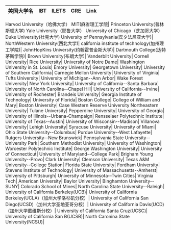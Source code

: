 
|美国大学名           |IBT|ILETS|GRE|Link                               |
| ------------- |:-------------:|:--------:|:-------|:---------------------------:|
Harvod University（哈佛大学）
MIT(麻省理工学院|
Princeton University(普林斯顿大学)
Yale University（耶鲁大学）
University of Chicago（芝加哥大学）
Duke University(杜克大学)
University of Pennsylvania(宾夕法尼亚大学)|
NorthWestern University(西北大学)|
california institute of technology(加州理工学院)|
JohnHopKins University(约翰霍普金斯大学)|
Dartmouth College(达特茅斯学院)|
Brown University(布朗大学)|
Vanderbilt University|
Cornell University|
Rice University|
University of Notre Dame|
Washington University in St. Louis|
Emory University|
Georgetown University|
University of Southern California|
Carnegie Mellon University|
University of Virginia|
Tufts University|
University of Michigan--Ann Arbor|
Wake Forest University|
New York University|
University of California--Santa Barbara|
University of North Carolina--Chapel Hill|
University of California--Irvine|
University of Rochester|
Brandeis University|
Georgia Institute of Technology|
University of Florida|
Boston College|
College of William and Mary|
Boston University|
Case Western Reserve University
Northeastern University|
Tulane University|
Pepperdine University|
University of Georgia|
University of Illinois--Urbana-Champaign|
Rensselaer Polytechnic Institute|
University of Texas--Austin|
University of Wisconsin--Madison|
Villanova University|
Lehigh University|
Syracuse University|
University of Miami|
Ohio State University--Columbus|
Purdue University--West Lafayette|
Rutgers University--New Brunswick|
Pennsylvania State University--University Park|
Southern Methodist University|
University of Washington|
Worcester Polytechnic Institute|
George Washington University|
University of Connecticut|
University of Maryland--College Park|
Brigham Young University--Provo|
Clark University|
Clemson University|
Texas A&M University--College Station|
Florida State University|
Fordham University|
Stevens Institute of Technology|
University of Massachusetts--Amherst|
University of Pittsburgh|
University of Minnesota--Twin Cities|
Virginia Tech|
American University|
Baylor University|
Binghamton University--SUNY|
Colorado School of Mines|
North Carolina State University--Raleigh|
University of California Berkeley(UCB)|
University of California Berkeley(UCLA)（加州大学洛杉矶分校）|
University of California San Diego(UCSD)（加州大学圣地亚哥分校）|
University of California Davis(UCD)（加州大学戴维斯分校）|
University of California Santa Cruz(UCSC)|
University of California San B(UCSB)|
North Caronina State University(NCSU)|
